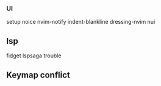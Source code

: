 ### UI
setup noice
nvim-notify
indent-blankline
dressing-nvim
nui

## lsp
fidget
lspsaga
trouble

## Keymap conflict
